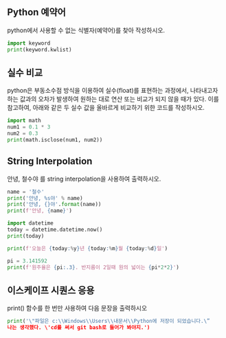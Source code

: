 ## Python 예약어

python에서 사용할 수 없는 식별자(예약어)를 찾아 작성하시오.

```python
import keyword
print(keyword.kwlist)
```



##  실수 비교

python은 부동소수점 방식을 이용하여 실수(float)를 표현하는 과정에서, 나타내고자 하는 값과의 오차가 발생하여 원하는 대로 연산 또는 비교가 되지 않을 때가 있다.  이를 참고하여, 아래와 같은 두 실수 값을 올바르게 비교하기 위한 코드를 작성하시오.

```python
import math
num1 = 0.1 * 3
num2 = 0.3 
print(math.isclose(num1, num2))
```



## String Interpolation

안녕, 철수야 를 string interpolation을 사용하여 출력하시오.

```python
name = '철수'
print('안녕, %s야' % name)
print('안녕, {}야'.format(name))
print(f'안녕, {name}')

import datetime
today = datetime.datetime.now()
print(today)

print(f'오늘은 {today:%y}년 {today:%m}월 {today:%d}일')

pi = 3.141592
print(f'원주율은 {pi:.3}. 반지름이 2일때 원의 넓이는 {pi*2*2}')
```



## 이스케이프 시퀀스 응용

print() 함수를 한 번만 사용하여 다음 문장을 출력하시오

```python
print('\"파일은 c:\\Windows\\Users\\내문서\\Python에 저장이 되었습니다.\”
나는 생각했다. \'cd를 써서 git bash로 들어가 봐야지.')
```

